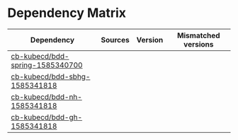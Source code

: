 # Dependency Matrix

Dependency | Sources | Version | Mismatched versions
---------- | ------- | ------- | -------------------
[cb-kubecd/bdd-spring-1585340700](https://github.com/cb-kubecd/bdd-spring-1585340700.git) |  | []() | 
[cb-kubecd/bdd-sbhg-1585341818](https://github.com/cb-kubecd/bdd-sbhg-1585341818.git) |  | []() | 
[cb-kubecd/bdd-nh-1585341818](https://github.com/cb-kubecd/bdd-nh-1585341818.git) |  | []() | 
[cb-kubecd/bdd-gh-1585341818](https://github.com/cb-kubecd/bdd-gh-1585341818.git) |  | []() | 
